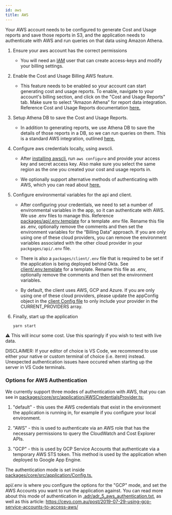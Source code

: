```yaml
---
id: aws
title: AWS
---
```


Your AWS account needs to be configured to generate Cost and Usage reports and save those reports in S3, and the application needs to authenticate with AWS and run queries on that data using Amazon Athena.

1. Ensure your aws account has the correct permissions

   - You will need an [IAM](https://aws.amazon.com/premiumsupport/knowledge-center/create-access-key/) user that can create access-keys and modify your billing settings.

2. Enable the Cost and Usage Billing AWS feature.

   - This feature needs to be enabled so your account can start generating cost and usage reports. To enable, navigate to your account's billing section, and click on the "Cost and Usage Reports" tab. Make sure to select “Amazon Athena” for report data integration. Reference Cost and Usage Reports documentation [here.](https://docs.aws.amazon.com/cur/latest/userguide/what-is-cur.html)

3. Setup Athena DB to save the Cost and Usage Reports.

   - In addition to generating reports, we use Athena DB to save the details of those reports in a DB, so we can run queries on them. This is a standard AWS integration, outlined [here.](https://docs.aws.amazon.com/cur/latest/userguide/cur-query-athena.html)

4. Configure aws credentials locally, using awscli.

   - After [installing awscli](https://github.com/ThoughtWorks-Cleantech/cloud-carbon-footprint#optional-prerequisites), run `aws configure` and provide your access key and secret access key. Also make sure you select the same region as the one you created your cost and usage reports in.

   - We optionally support alternative methods of authenticating with AWS, which you can read about [here.](https://github.com/ThoughtWorks-Cleantech/cloud-carbon-footprint#options-for-aws-authentication)

5. Configure environmental variables for the api and client.

   - After configuring your credentials, we need to set a number of environmental variables in the app, so it can authenticate with AWS. We use .env files to manage this. Reference [packages/api/.env.template](https://github.com/ThoughtWorks-Cleantech/cloud-carbon-footprint/blob/trunk/packages/api/.env.template) for a template .env file. Rename this file as .env, optionally remove the comments and then set the environment variables for the “Billing Data” approach. If you are only using one of these cloud providers, you can remove the environment variables associated with the other cloud provider in your `packgages/api/.env` file.

   - There is also a `packages/client/.env` file that is required to be set if the application is being deployed behind Okta. See [client/.env.template](https://github.com/ThoughtWorks-Cleantech/cloud-carbon-footprint/blob/trunk/packages/client/.env.template) for a template. Rename this file as .env, optionally remove the comments and then set the environment variables.

   - By default, the client uses AWS, GCP and Azure. If you are only using one of these cloud providers, please update the appConfig object in the [client Config file](https://github.com/ThoughtWorks-Cleantech/cloud-carbon-footprint/blob/trunk/packages/client/src/Config.ts) to only include your provider in the CURRENT_PROVIDERS array.

6. Finally, start up the application

   `yarn start`

:warning: This will incur some cost. Use this sparingly if you wish to test with live data.

DISCLAIMER: If your editor of choice is VS Code, we recommend to use either your native or custom terminal of choice (i.e. iterm) instead. Unexpected authentication issues have occured when starting up the server in VS Code terminals.

### Options for AWS Authentication

We currently support three modes of authentication with AWS, that you can see in [packages/core/src/application/AWSCredentialsProvider.ts:](https://github.com/ThoughtWorks-Cleantech/cloud-carbon-footprint/blob/trunk/packages/core/src/application/AWSCredentialsProvider.ts)

1. "default" - this uses the AWS credentials that exist in the environment the application is running in, for example if you configure your local environment.

2. "AWS" - this is used to authenticate via an AWS role that has the necessary permissions to query the CloudWatch and Cost Explorer APIs.

3. "GCP" - this is used by GCP Service Accounts that authenticate via a temporary AWS STS token. This method is used by the application when deployed to Google App Engine.

The authentication mode is set inside [packages/core/src/application/Config.ts.](https://github.com/ThoughtWorks-Cleantech/cloud-carbon-footprint/blob/trunk/packages/core/src/application/Config.ts)

api/.env is where you configure the options for the "GCP" mode, and set the AWS Accounts you want to run the application against. You can read more about this mode of authentication in [.adr/adr_5_aws_authentication.txt](https://github.com/ThoughtWorks-Cleantech/cloud-carbon-footprint/blob/trunk/.adr/adr_5_aws_authentication.txt), as well as this article: https://cevo.com.au/post/2019-07-29-using-gcp-service-accounts-to-access-aws/

<!-- © 2020 ThoughtWorks, Inc. All rights reserved. -->
